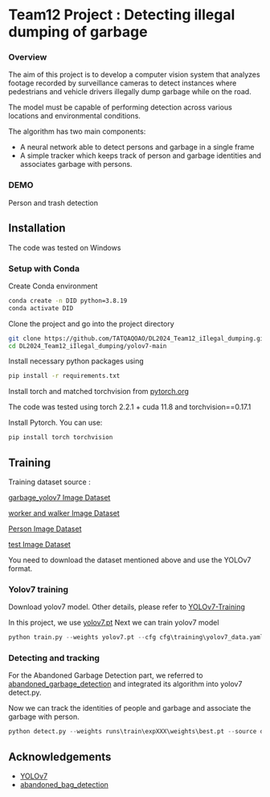 # Team12 Project : Detecting illegal dumping of garbage

### Overview
The aim of this project is to develop a computer vision system that analyzes footage recorded by surveillance cameras to detect instances where pedestrians and vehicle drivers illegally dump garbage while on the road. 

The model must be capable of performing detection across various locations and environmental conditions.

The algorithm has two main components:
- A neural network able to detect persons and garbage in a single frame 
- A simple tracker which keeps track of person and garbage identities and associates garbage with persons.

### DEMO

Person and trash detection

## Installation
The code was tested on Windows

### Setup with Conda

Create Conda environment 

```bash
conda create -n DID python=3.8.19
conda activate DID
```


Clone the project and go into the project directory
```bash
git clone https://github.com/TATQAQOAO/DL2024_Team12_iIlegal_dumping.git
cd DL2024_Team12_iIlegal_dumping/yolov7-main
```
Install necessary python packages using
```bash
pip install -r requirements.txt
```
Install torch and matched torchvision from [pytorch.org](https://docs.nvidia.com/deeplearning/sdk/cudnn-install/index.html#install-linux)

The code was tested using torch 2.2.1 + cuda 11.8 and torchvision==0.17.1

Install Pytorch. You can use:

```bash
pip install torch torchvision
```
## Training
Training dataset source :

[garbage_yolov7 Image Dataset](https://universe.roboflow.com/sih-2023-ngope/garbage_yolov7)

[worker and walker Image Dataset](https://universe.roboflow.com/001-kylxv/worker-and-walker/dataset/4)

[Person Image Dataset](https://universe.roboflow.com/project-cop72/person-tylca/dataset/5)

[test Image Dataset](https://universe.roboflow.com/practice-mqbqq/test-etoky/dataset/1)

You need to download the dataset mentioned above and use the YOLOv7 format.

### Yolov7 training
Download yolov7 model. Other details, please refer to [YOLOv7-Training](https://github.com/TATQAQOAO/DL2024_Team12_iIlegal_dumping/tree/main/yolov7-main)

In this project, we use [yolov7.pt](https://github.com/WongKinYiu/yolov7/releases/download/v0.1/yolov7.pt)
Next we can train yolov7 model
```python
python train.py --weights yolov7.pt --cfg cfg\training\yolov7_data.yaml --data data\final\data.yaml --batch-size 32 --epoch 10
```
### Detecting and tracking
For the Abandoned Garbage Detection part, we referred to [abandoned_garbage_detection](https://github.com/roym899/abandoned_bag_detection) and integrated its algorithm into yolov7 detect.py.

Now we can  track the identities of people and garbage and associate the garbage with person.
```python
python detect.py --weights runs\train\expXXX\weights\best.pt --source data\detection
```

## Acknowledgements
- [YOLOv7](https://github.com/wongkinyiu/yolov7)
- [abandoned_bag_detection](https://github.com/roym899/abandoned_bag_detection)
